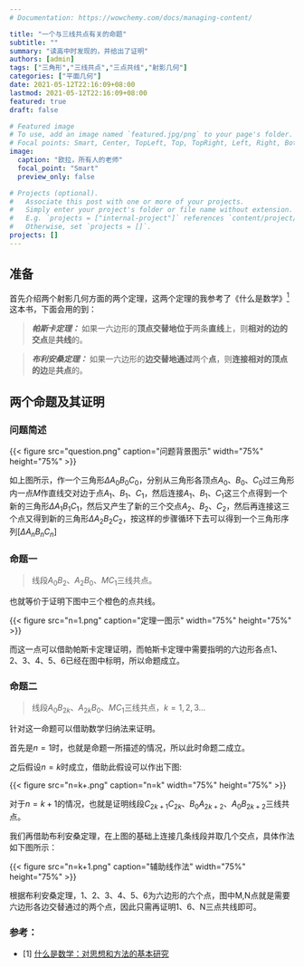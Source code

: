 ```yaml
---
# Documentation: https://wowchemy.com/docs/managing-content/

title: "一个与三线共点有关的命题"
subtitle: ""
summary: "读高中时发现的，并给出了证明"
authors: [admin]
tags: ["三角形","三线共点","三点共线","射影几何"]
categories: ["平面几何"]
date: 2021-05-12T22:16:09+08:00
lastmod: 2021-05-12T22:16:09+08:00
featured: true
draft: false

# Featured image
# To use, add an image named `featured.jpg/png` to your page's folder.
# Focal points: Smart, Center, TopLeft, Top, TopRight, Left, Right, BottomLeft, Bottom, BottomRight.
image:
  caption: "欧拉，所有人的老师"
  focal_point: "Smart"
  preview_only: false

# Projects (optional).
#   Associate this post with one or more of your projects.
#   Simply enter your project's folder or file name without extension.
#   E.g. `projects = ["internal-project"]` references `content/project/deep-learning/index.md`.
#   Otherwise, set `projects = []`.
projects: []
---
```


## 准备

首先介绍两个射影几何方面的两个定理，这两个定理的我参考了《什么是数学》[<sup>1</sup>](#refer-anchor)这本书，下面会用的到：

> **_帕斯卡定理：_**
  如果一六边形的**顶点交替地位于**两条**直线**上，则**相对的边的交点**是**共线**的。

> **_布利安桑定理：_**
  如果一六边形的**边交替地通过**两个**点**，则**连接相对的顶点的边**是**共点**的。

## 两个命题及其证明

### 问题简述

{{< figure src="question.png" caption="问题背景图示"  width="75%" height="75%" >}}

如上图所示，作一个三角形$\Delta A_0 B_0 C_0$，分别从三角形各顶点$A_0$、$B_0$、$C_0$过三角形内一点$M$作直线交对边于点$A_1$、$B_1$、$C_1$，然后连接$A_1$、$B_1$、$C_1$这三个点得到一个新的三角形$\Delta A_1 B_1 C_1$，然后又产生了新的三个交点$A_2$、$B_2$、$C_2$，然后再连接这三个点又得到新的三角形$\Delta A_2 B_2 C_2$，按这样的步骤循环下去可以得到一个三角形序列$\left[ \Delta A_n B_n C_n \right]$


### 命题一

> 线段$A_0 B_2$、$A_2 B_0$、$M C_1$三线共点。

也就等价于证明下图中三个橙色的点共线。

{{< figure src="n=1.png" caption="定理一图示"  width="75%" height="75%" >}}

而这一点可以借助帕斯卡定理证明，而帕斯卡定理中需要指明的六边形各点1、2、3、4、5、6已经在图中标明，所以命题成立。

### 命题二

> 线段$A_0 B_{2k}$、$A_{2k} B_0$、$M C_1$三线共点，$k=1,2,3...$

针对这一命题可以借助数学归纳法来证明。

首先是$n=1$时，也就是命题一所描述的情况，所以此时命题二成立。

之后假设$n=k$时成立，借助此假设可以作出下图:

{{< figure src="n=k+.png" caption="n=k"  width="75%" height="75%" >}}

对于$n=k+1$的情况，也就是证明线段$C_{2k+1} C_{2k}$、$B_0 A_{2k+2}$、$A_0 B_{2k+2}$三线共点。

我们再借助布利安桑定理，在上图的基础上连接几条线段并取几个交点，具体作法如下图所示：

{{< figure src="n=k+1.png" caption="辅助线作法"  width="75%" height="75%" >}}

根据布利安桑定理，1、2、3、4、5、6为六边形的六个点，图中M,N点就是需要六边形各边交替通过的两个点，因此只需再证明1、6、N三点共线即可。

<div id = "refer-anchor"></div>

### 参考：


- [1] [什么是数学：对思想和方法的基本研究]()
